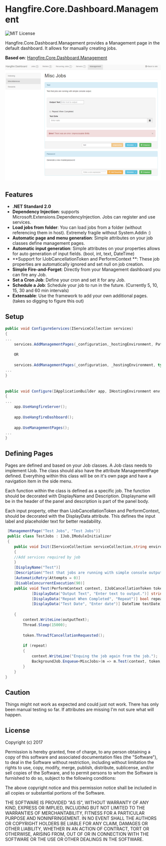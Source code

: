 # Hangfire.Core.Dashboard.Management

![MIT License](https://img.shields.io/badge/license-MIT-orange.svg)

Hangfire.Core.Dashboard.Management provides a Management page in the default dashboard. It allows for manually creating jobs.

**Based on**: [Hangfire.Core.Dashboard.Management](https://github.com/timohayes/Hangfire.Core.Dashboard.Management)


![management](management.PNG)

## Features
 - **.NET Standard 2.0**
 - **Dependency Injection**: supports Microsoft.Extensions.DependencyInjection. Jobs can register and use services.
 - **Load jobs from folder**: You can load jobs from a folder (without referencing them in host). Extremely fragile without System.Addin :)
 - **Automatic page and menu generation**: Simple attributes on your job classes define management pages. 
 - **Automatic input generation**: Simple attributes on your properties allows for auto generation of input fields. (bool, int, text, DateTime)
 - **Support for IJobCancellationToken and PerformContext **: These job properties are automatically ignored and set null on job creation.
 - **Simple Fire-and-Forget**: Directly from your Management dashboard you can fire any Job.
 - **Set a Cron Job**: Define your cron and set it for any Job.
 - **Schedule a Job**: Schedule your job to run in the future. (Currently 5, 10, 15, 30 and 60 min intervals)
 - **Extensable**: Use the framework to add your own additional pages. (takes so digging to figure this out)

## Setup

```c#
public void ConfigureServices(IServiceCollection services)
{
...
	services.AddManagementPages(_configuration,_hostingEnvironment, Path.Combine(_hostingEnvironment.ContentRootPath, "Jobs"));  
	
	OR

	services.AddManagementPages(_configuration, _hostingEnvironment, typeof(Hangfire.TestJobs.TestJobs).Assembly);
...
}


public void Configure(IApplicationBuilder app, IHostingEnvironment env, ILoggerFactory loggerFactory)
{
...
	app.UseHangfireServer();

 	app.UseHangfireDashboard();

	app.UseManagementPages();
...
}
```


## Defining Pages

Pages are defined and based on your Job classes. A Job class needs to implement IJob. The class should also have the attribute 
ManagementPage defined. Everything within this class will be on it's own page and have a navigation item in the side menu.

Each function within the class is defined as a specific job. The function should be decorated with DisplayName and Description. 
Displayname will be in the header of the panel and description is part of the panel body.

Each input property, other than IJobCancellationToken and PerformContext, should be decorated with the DisplayData attribute. This
defines the input label and placeholder text for better readability. 

```c#
 [ManagementPage("Test Jobs", "Test Jobs")]
 public class TestJobs : IJob,IModuleInitializer
 {
    public void Init(IServiceCollection serviceCollection,string environmentName)
    {
    //Add services required by job
    }
    [DisplayName("Test")]    
    [Description("Test that jobs are running with simple console output.")]
    [AutomaticRetry(Attempts = 0)]
    [DisableConcurrentExecution(90)]
    public void Test(PerformContext context, IJobCancellationToken token,
            [DisplayData("Output Text", "Enter text to output.")] string outputText,
            [DisplayData("Repeat When Completed", "Repeat")] bool repeat,
            [DisplayData("Test Date", "Enter date")] DateTime testDate) 
	
	{
		context.WriteLine(outputText);
		Thread.Sleep(15000);
				
		token.ThrowIfCancellationRequested();

		if (repeat)
		{
			context.WriteLine("Enquing the job again from the job.");
			BackgroundJob.Enqueue<MiscJobs>(m => m.Test(context, token, outputText, repeat));
		}
	}
}
```

## Caution
Things might not work as expected and could just not work. There has only been manual testing so far. If attributes are missing I'm not
sure what will happen.

## License

Copyright (c) 2017

Permission is hereby granted, free of charge, to any person obtaining a copy
of this software and associated documentation files (the "Software"), to deal
in the Software without restriction, including without limitation the rights
to use, copy, modify, merge, publish, distribute, sublicense, and/or sell
copies of the Software, and to permit persons to whom the Software is
furnished to do so, subject to the following conditions:

The above copyright notice and this permission notice shall be included in all
copies or substantial portions of the Software.

THE SOFTWARE IS PROVIDED "AS IS", WITHOUT WARRANTY OF ANY KIND, EXPRESS OR
IMPLIED, INCLUDING BUT NOT LIMITED TO THE WARRANTIES OF MERCHANTABILITY,
FITNESS FOR A PARTICULAR PURPOSE AND NONINFRINGEMENT. IN NO EVENT SHALL THE
AUTHORS OR COPYRIGHT HOLDERS BE LIABLE FOR ANY CLAIM, DAMAGES OR OTHER
LIABILITY, WHETHER IN AN ACTION OF CONTRACT, TORT OR OTHERWISE, ARISING FROM,
OUT OF OR IN CONNECTION WITH THE SOFTWARE OR THE USE OR OTHER DEALINGS IN THE
SOFTWARE.
